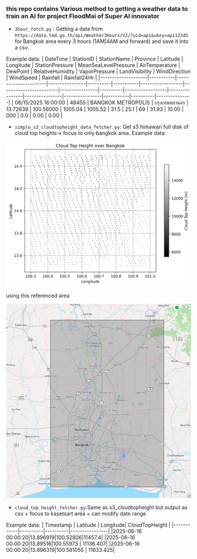 ### **this repo contains Various method to getting a weather data to train an AI for project FloodMai of Super AI innovator**


- `3hour_fetch.py` : Getting a data from `https://data.tmd.go.th/api/Weather3Hours/V2/?uid=api&ukey=api12345` for Bangkok area every 3 hours (1AM|4AM and forward) and save it into a csv.

Example data:
| DateTime           | StationID | StationName         | Province       | Latitude | Longitude | StationPressure | MeanSeaLevelPressure | AirTemperature | DewPoint | RelativeHumidity | VaporPressure | LandVisibility | WindDirection | WindSpeed | Rainfall | Rainfall24Hr |
|--------------------|-----------|----------------------|----------------|----------|-----------|------------------|------------------------|----------------|----------|------------------|----------------|----------------|----------------|-----------|----------|---------------|
| 06/15/2025 16:00:00 | 48455     | BANGKOK METROPOLIS  | กรุงเทพมหานคร | 13.72639 | 100.56000 | 1005.04          | 1005.52                | 31.5           | 25.1     | 69               | 31.93          | 10.00          | 000            | 0.0       | 0.00     | 0.00          |


- `simple_s3_cloudtopheight_data_fetcher.py`: Get s3 himawari full disk of cloud top heights-> focus to only bangkok area.
Example data:

![cloud_top_example](himawari/Bangkok.png)

using this referenced area

![ref_are](himawari/reference_coords.png)



- `cloud_top_height_fetcher.py`:Same as s3_cloudtopheight but output as csv + focus to kasetsart area + can modify date range

Example data:
| Timestamp | Latitude | Longitude| CloudTopHeight | 
|------------|----------|----------|----------------|
|2025-06-16 00:00:20|13.896919|100.52806|11457.4|
|2025-06-16 00:00:20|13.89516|100.55973 | 11136.407|
|2025-06-16 00:00:20|13.896319|100.581055 | 11833.425|